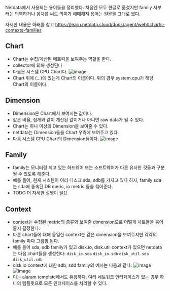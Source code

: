 Netdata에서 사용되는 용어들을 정리했다. 처음엔 모두 한글로 옮겼지만 family 서부터는 의역하거나 음차를 써도 의미가 애매해져 용어는 원문을 그대로 썼다.

자세한 내용은 아래를 참고
https://learn.netdata.cloud/docs/agent/web#charts-contexts-families

## Chart
- Chart는 수집/계산된 메트릭을 보여주는 역할을 한다.
- collector에 의해 생성된다
- 다음은 시스템 CPU Chart다. ![image](https://user-images.githubusercontent.com/19762154/132116535-609f9cfa-2b57-4d6e-9018-cda56873d459.png)
- Chart 위에 (...)에 있는게 Chart의 이름이다. 위의 경우 system.cpu가 해당 Chart의 이름이다.

## Dimension
- Dimension은 Chart에서 보여지는 값이다.
- 값은 비율, 집계와 같이 계산된 값이거나 아니면 raw data가 될 수 있다.
- Chart는 하나 이상의 Dimension을 보여줄 수 있다.
- netdata는 Dimension들을 Chart 우측에 보여주고 있다.
- 다음 시스템 CPU Chart의 Dimension들이다. ![image](https://user-images.githubusercontent.com/19762154/132116651-c92abf4d-7e6b-415d-a035-dafd7c1b1e6c.png)

## Family
- family는 모니터링 되고 있는 하드웨어 또는 소프트웨어가 다른 유사한 것들과 구분될 수 있도록 해준다.
- 예를 들어, 현재 시스템이 여러 디스크 sda, sdb를 가지고 있다 하자, family sda는 sda에 종속된 DB meric, io metric 들을 묶어준다.
- TODO 더 자세한 설명이 필요

## Context
- context는 수집된 metric의 종류와 보여줄 dimension으로 어떻게 차트들을 묶어줄지 결정한다.
- 다른 chart들에 대해 동일한 context는 같은 dimension을 보여주지만 각각의 family 마다 그룹핑 된다.
- 예를 들어 sda, sdb family가 있고 disk.io, disk.util context가 있으면 netdata는 다음 chart들을 생성한다:
`disk_io.sda` `disk_io.sdb` `disk_util.sda` `disk_util.sdb`
- disk.io context에 대한 sdb, sdd family의 예시는 다음과 같다: ![image](https://user-images.githubusercontent.com/19762154/132117257-148d9d10-2fa5-4fba-8821-ede9f6e2f2e1.png)
![image](https://user-images.githubusercontent.com/19762154/132117261-1e37c4ff-b946-40f7-9f1c-08ace4371199.png)
- 이는 alaram template에서도 유용하다. 여러 네트워크 인터페이스가 있는 경우 하나의 템플릿으로 모든 인터페이스를 처리할 수 있다.
